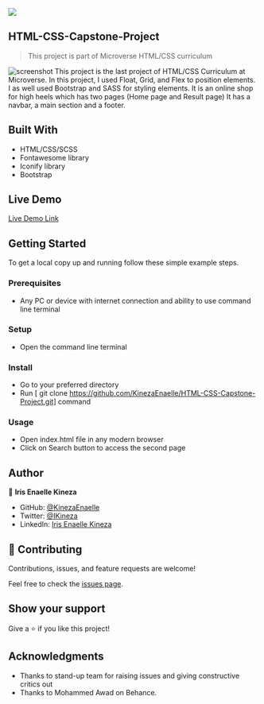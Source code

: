 ![](https://img.shields.io/badge/Microverse-blueviolet)

## HTML-CSS-Capstone-Project

> This project is part of Microverse HTML/CSS curriculum

![screenshot](./assets/images/project-shoot.jpg)
This project is the last project of HTML/CSS Curriculum at Microverse. In this project, I used Float, Grid, and Flex to position elements. I as well used Bootstrap and SASS for styling elements. It is an online shop for high heels which has two pages (Home page and Result page)
It has a navbar, a main section and a footer.

## Built With

- HTML/CSS/SCSS
- Fontawesome library
- Iconify library
- Bootstrap

## Live Demo

[Live Demo Link](microversecapstone.netlify.app)

## Getting Started

To get a local copy up and running follow these simple example steps.

### Prerequisites

- Any PC or device with internet connection and ability to use command line terminal

### Setup

- Open the command line terminal

### Install

- Go to your preferred directory
- Run [ git clone https://github.com/KinezaEnaelle/HTML-CSS-Capstone-Project.git] command

### Usage

- Open index.html file in any modern browser
- Click on Search button to access the second page

## Author

👤 **Iris Enaelle Kineza**

- GitHub: [@KinezaEnaelle](https://github.com/KinezaEnaelle)
- Twitter: [@IKineza](https://twitter.com/IKineza)
- LinkedIn: [Iris Enaelle Kineza](https://www.linkedin.com/in/iris-enaelle-kineza-25a676187/)

## 🤝 Contributing

Contributions, issues, and feature requests are welcome!

Feel free to check the [issues page](https://github.com/KinezaEnaelle/HTML-CSS-Capstone-Project/issues).

## Show your support

Give a ⭐️ if you like this project!

## Acknowledgments

- Thanks to stand-up team for raising issues and giving constructive critics out
- Thanks to Mohammed Awad on Behance.
